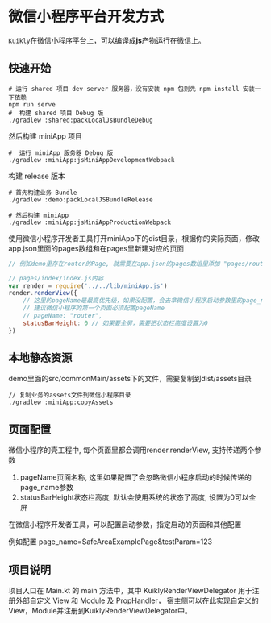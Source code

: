 # 微信小程序平台开发方式

``Kuikly``在微信小程序平台上，可以编译成**js**产物运行在微信上。

## 快速开始

```shell
# 运行 shared 项目 dev server 服务器，没有安装 npm 包则先 npm install 安装一下依赖
npm run serve
#  构建 shared 项目 Debug 版
./gradlew :shared:packLocalJsBundleDebug
```

然后构建 miniApp 项目
```shell
#  运行 miniApp 服务器 Debug 版
./gradlew :miniApp:jsMiniAppDevelopmentWebpack
```

构建 release 版本
```shell
# 首先构建业务 Bundle
./gradlew :demo:packLocalJSBundleRelease

# 然后构建 miniApp
./gradlew :miniApp:jsMiniAppProductionWebpack
```


使用微信小程序开发者工具打开miniApp下的dist目录，根据你的实际页面，修改app.json里面的pages数组和在pages里新建对应的页面
```javascript
// 例如demo里存在router的Page, 就需要在app.json的pages数组里添加 "pages/router/index", 同时在pages的目录里新建router目录补充和pages/index目录一样的内容

// pages/index/index.js内容
var render = require('../../lib/miniApp.js')
render.renderView({
    // 这里的pageName是最高优先级，如果没配置，会去拿微信小程序启动参数里的page_name，如果都没有会报错
    // 建议微信小程序的第一个页面必须配置pageName
    // pageName: "router",
    statusBarHeight: 0 // 如果要全屏，需要把状态栏高度设置为0
})
```

## 本地静态资源

demo里面的src/commonMain/assets下的文件，需要复制到dist/assets目录
```shell
// 复制业务的assets文件到微信小程序目录
./gradlew :miniApp:copyAssets
```

## 页面配置

微信小程序的壳工程中, 每个页面里都会调用render.renderView, 支持传递两个参数
1. pageName页面名称, 这里如果配置了会忽略微信小程序启动的时候传递的page_name参数
2. statusBarHeight状态栏高度, 默认会使用系统的状态了高度, 设置为0可以全屏   

在微信小程序开发者工具，可以配置启动参数，指定启动的页面和其他配置

例如配置 page_name=SafeAreaExamplePage&testParam=123

## 项目说明

项目入口在 Main.kt 的 main 方法中，其中 KuiklyRenderViewDelegator 用于注册外部自定义 View 和 Module 及 PropHandler， 
宿主侧可以在此实现自定义的View，Module并注册到KuiklyRenderViewDelegator中。
